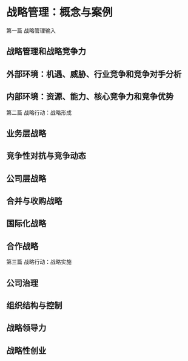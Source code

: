 # 战略管理：概念与案例

第一篇 战略管理输入

## 战略管理和战略竞争力

## 外部环境：机遇、威胁、行业竞争和竞争对手分析

## 内部环境：资源、能力、核心竞争力和竞争优势

第二篇 战略行动：战略形成

## 业务层战略

## 竞争性对抗与竞争动态

## 公司层战略

## 合并与收购战略

## 国际化战略

## 合作战略

第三篇 战略行动：战略实施

## 公司治理

## 组织结构与控制

## 战略领导力

## 战略性创业
